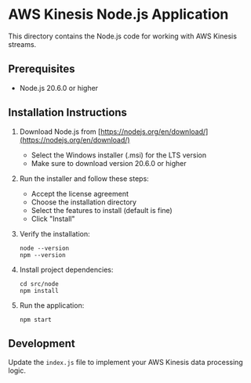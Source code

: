 # AWS Kinesis Node.js Application

This directory contains the Node.js code for working with AWS Kinesis streams.

## Prerequisites

- Node.js 20.6.0 or higher

## Installation Instructions

1. Download Node.js from [https://nodejs.org/en/download/](https://nodejs.org/en/download/)
   - Select the Windows installer (.msi) for the LTS version
   - Make sure to download version 20.6.0 or higher

2. Run the installer and follow these steps:
   - Accept the license agreement
   - Choose the installation directory
   - Select the features to install (default is fine)
   - Click "Install"

3. Verify the installation:
   ```
   node --version
   npm --version
   ```

4. Install project dependencies:
   ```
   cd src/node
   npm install
   ```

5. Run the application:
   ```
   npm start
   ```

## Development

Update the `index.js` file to implement your AWS Kinesis data processing logic.
